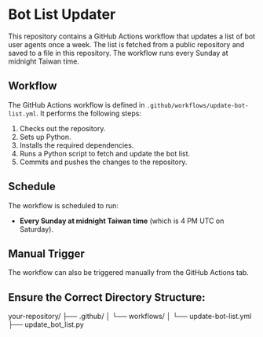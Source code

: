 # Bot List Updater

This repository contains a GitHub Actions workflow that updates a list of bot user agents once a week. The list is fetched from a public repository and saved to a file in this repository. The workflow runs every Sunday at midnight Taiwan time.

## Workflow

The GitHub Actions workflow is defined in `.github/workflows/update-bot-list.yml`. It performs the following steps:
1. Checks out the repository.
2. Sets up Python.
3. Installs the required dependencies.
4. Runs a Python script to fetch and update the bot list.
5. Commits and pushes the changes to the repository.

## Schedule

The workflow is scheduled to run:
- **Every Sunday at midnight Taiwan time** (which is 4 PM UTC on Saturday).

## Manual Trigger

The workflow can also be triggered manually from the GitHub Actions tab.

## Ensure the Correct Directory Structure:
your-repository/
├── .github/
│   └── workflows/
│       └── update-bot-list.yml
├── update_bot_list.py
